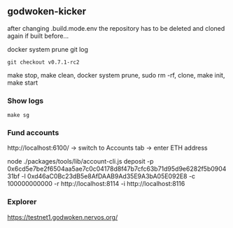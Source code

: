 ## godwoken-kicker

after changing .build.mode.env the repository has to be deleted and cloned again if built before...

docker system prune
git log

`git checkout v0.7.1-rc2`

make stop, make clean, docker system prune, sudo rm -rf, clone, make init, make start

### Show logs

`make sg`

### Fund accounts

http://localhost:6100/ -> switch to Accounts tab -> enter ETH address

node ./packages/tools/lib/account-cli.js deposit -p 0x6cd5e7be2f6504aa5ae7c0c04178d8f47b7cfc63b71d95d9e6282f5b090431bf -l 0xd46aC0Bc23dB5e8AfDAAB9Ad35E9A3bA05E092E8 -c 100000000000 -r http://localhost:8114 -i http://localhost:8116

### Explorer

https://testnet1.godwoken.nervos.org/